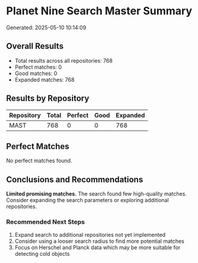 # Planet Nine Search Master Summary

Generated: 2025-05-10 10:14:09

## Overall Results

- Total results across all repositories: 768
- Perfect matches: 0
- Good matches: 0
- Expanded matches: 768

## Results by Repository

| Repository | Total | Perfect | Good | Expanded |
|------------|-------|---------|------|----------|
| MAST | 768 | 0 | 0 | 768 |

## Perfect Matches

No perfect matches found.

## Conclusions and Recommendations

**Limited promising matches.** The search found few high-quality matches. Consider expanding the search parameters or exploring additional repositories.

### Recommended Next Steps

1. Expand search to additional repositories not yet implemented
2. Consider using a looser search radius to find more potential matches
3. Focus on Herschel and Planck data which may be more suitable for detecting cold objects
